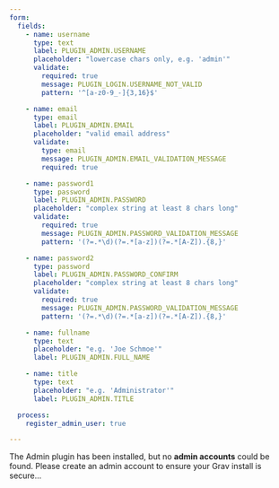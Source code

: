 ```yaml
---
form:
  fields:
    - name: username
      type: text
      label: PLUGIN_ADMIN.USERNAME
      placeholder: "lowercase chars only, e.g. 'admin'"
      validate:
        required: true
        message: PLUGIN_LOGIN.USERNAME_NOT_VALID
        pattern: '^[a-z0-9_-]{3,16}$'

    - name: email
      type: email
      label: PLUGIN_ADMIN.EMAIL
      placeholder: "valid email address"
      validate:
        type: email
        message: PLUGIN_ADMIN.EMAIL_VALIDATION_MESSAGE
        required: true

    - name: password1
      type: password
      label: PLUGIN_ADMIN.PASSWORD
      placeholder: "complex string at least 8 chars long"
      validate:
        required: true
        message: PLUGIN_ADMIN.PASSWORD_VALIDATION_MESSAGE
        pattern: '(?=.*\d)(?=.*[a-z])(?=.*[A-Z]).{8,}'

    - name: password2
      type: password
      label: PLUGIN_ADMIN.PASSWORD_CONFIRM
      placeholder: "complex string at least 8 chars long"
      validate:
        required: true
        message: PLUGIN_ADMIN.PASSWORD_VALIDATION_MESSAGE
        pattern: '(?=.*\d)(?=.*[a-z])(?=.*[A-Z]).{8,}'

    - name: fullname
      type: text
      placeholder: "e.g. 'Joe Schmoe'"
      label: PLUGIN_ADMIN.FULL_NAME

    - name: title
      type: text
      placeholder: "e.g. 'Administrator'"
      label: PLUGIN_ADMIN.TITLE

  process:
    register_admin_user: true

---
```


The Admin plugin has been installed, but no **admin accounts** could be found. Please create an admin account to ensure your Grav install is secure...
